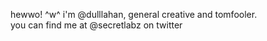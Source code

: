 hewwo! ^w^ i'm @dulllahan, general creative and tomfooler.
<br/> you can find me at @secretlabz on twitter
